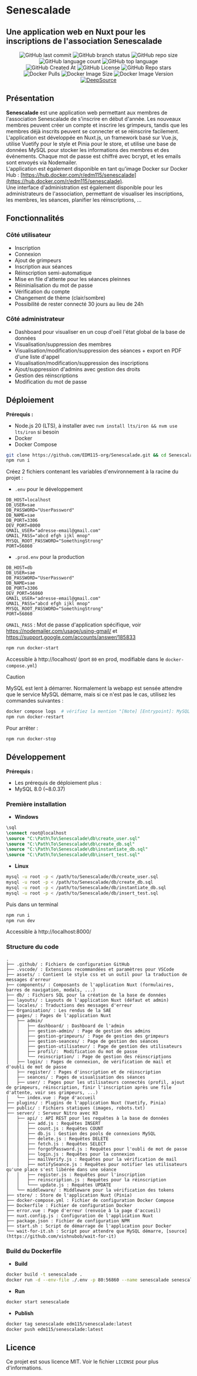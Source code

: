 # Senescalade

## Une application web en Nuxt pour les inscriptions de l'association Senescalade

<center>

![GitHub last commit](https://img.shields.io/github/last-commit/EDM115-Org/Senescalade) ![GitHub branch status](https://img.shields.io/github/checks-status/EDM115-Org/Senescalade/master) ![GitHub repo size](https://img.shields.io/github/repo-size/EDM115-Org/Senescalade) ![GitHub language count](https://img.shields.io/github/languages/count/EDM115-Org/Senescalade) ![GitHub top language](https://img.shields.io/github/languages/top/EDM115-Org/Senescalade)  
![GitHub Created At](https://img.shields.io/github/created-at/EDM115-Org/Senescalade) ![GitHub License](https://img.shields.io/github/license/EDM115-Org/Senescalade) ![GitHub Repo stars](https://img.shields.io/github/stars/EDM115-Org/Senescalade)  
![Docker Pulls](https://img.shields.io/docker/pulls/edm115/senescalade) ![Docker Image Size](https://img.shields.io/docker/image-size/edm115/senescalade) ![Docker Image Version](https://img.shields.io/docker/v/edm115/senescalade)  
[![DeepSource](https://app.deepsource.com/gh/EDM115-org/Senescalade.svg/?label=active+issues&show_trend=true&token=WF6hxNEht95_hyiFpZdVK2h6)](https://app.deepsource.com/gh/EDM115-org/Senescalade/)

</center>

## Présentation

**Senescalade** est une application web permettant aux membres de l'association Senescalade de s'inscrire en début d'année. Les nouveaux membres peuvent créer un compte et inscrire les grimpeurs, tandis que les membres déjà inscrits peuvent se connecter et se réinscrire facilement.  
L'application est développée en Nuxt.js, un framework basé sur Vue.js, utilise Vuetify pour le style et Pinia pour le store, et utilise une base de données MySQL pour stocker les informations des membres et des événements. Chaque mot de passe est chiffré avec bcrypt, et les emails sont envoyés via Nodemailer.  
L'application est également disponible en tant qu'image Docker sur Docker Hub : [https://hub.docker.com/r/edm115/senescalade](https://hub.docker.com/r/edm115/senescalade).  
Une interface d'administration est également disponible pour les administrateurs de l'association, permettant de visualiser les inscriptions, les membres, les séances, planifier les réinscriptions, ...

## Fonctionnalités

### Côté utilisateur

- Inscription
- Connexion
- Ajout de grimpeurs
- Inscription aux séances
- Réinscription semi-automatique
- Mise en file d'attente pour les séances pleinnes
- Réininialisation du mot de passe
- Vérification du compte
- Changement de thème (clair/sombre)
- Possibilité de rester connecté 30 jours au lieu de 24h

### Côté administrateur

- Dashboard pour visualiser en un coup d'oeil l'état global de la base de données
- Visualisation/suppression des membres
- Visualisation/modification/suppression des séances + export en PDF d'une liste d'appel
- Visualisation/modification/suppression des inscriptions
- Ajout/suppression d'admins avec gestion des droits
- Gestion des réinscriptions
- Modification du mot de passe

## Déploiement

**Prérequis :**  
- Node.js 20 (LTS), à installer avec `nvm install lts/iron && nvm use lts/iron` si besoin
- Docker
- Docker Compose

```bash
git clone https://github.com/EDM115-org/Senescalade.git && cd Senescalade
npm run i
```

Créez 2 fichiers contenant les variables d'environnement à la racine du projet :

- `.env` pour le développement

```env
DB_HOST=localhost
DB_USER=sae
DB_PASSWORD="UserPassword"
DB_NAME=sae
DB_PORT=3306
DEV_PORT=8000
GMAIL_USER="adresse-email@gmail.com"
GMAIL_PASS="abcd efgh ijkl mnop"
MYSQL_ROOT_PASSWORD="SomethingStrong"
PORT=56860
```

- `.prod.env` pour la production

```env
DB_HOST=db
DB_USER=sae
DB_PASSWORD="UserPassword"
DB_NAME=sae
DB_PORT=3306
DEV_PORT=56860
GMAIL_USER="adresse-email@gmail.com"
GMAIL_PASS="abcd efgh ijkl mnop"
MYSQL_ROOT_PASSWORD="SomethingStrong"
PORT=56860
```

`GMAIL_PASS` : Mot de passe d'application spécifique, voir https://nodemailer.com/usage/using-gmail/ et https://support.google.com/accounts/answer/185833

```bash
npm run docker-start
```

Accessible à http://localhost/ (port `80` en prod, modifiable dans le `docker-compose.yml`)

> [!CAUTION]
> MySQL est lent à démarrer. Normalement la webapp est sensée attendre que le service MySQL démarre, mais si ce n'est pas le cas, utilisez les commandes suivantes :

```bash
docker compose logs  # vérifiez la mention "[Note] [Entrypoint]: MySQL init process done. Ready for start up."
npm run docker-restart
```

Pour arrêter :

```bash
npm run docker-stop
```

## Développement

**Prérequis :**
- Les prérequis de déploiement plus :
- MySQL 8.0 (~8.0.37)

### Première installation

- **Windows**

```sql
\sql
\connect root@localhost
\source "C:\Path\To\Senescalade\db\create_user.sql"
\source "C:\Path\To\Senescalade\db\create_db.sql"
\source "C:\Path\To\Senescalade\db\instantiate_db.sql"
\source "C:\Path\To\Senescalade\db\insert_test.sql"
```

- **Linux**

```bash
mysql -u root -p < /path/to/Senescalade/db/create_user.sql
mysql -u root -p < /path/to/Senescalade/db/create_db.sql
mysql -u root -p < /path/to/Senescalade/db/instantiate_db.sql
mysql -u root -p < /path/to/Senescalade/db/insert_test.sql
```

Puis dans un terminal

```bash
npm run i
npm run dev
```

Accessible à http://localhost:8000/

### Structure du code

```plaintext
.
├── .github/ : Fichiers de configuration GitHub
├── .vscode/ : Extensions recommandées et paramètres pour VSCode
├── assets/ : Contient le style css et un outil pour la traduction de messages d'erreur
├── components/ : Composants de l'application Nuxt (formulaires, barres de navigation, modals, ...)
├── db/ : Fichiers SQL pour la création de la base de données
├── layouts/ : Layouts de l'application Nuxt (défaut et admin)
├── locales/ : Traductions des messages d'erreur
├── Organisation/ : Les rendus de la SAE
├── pages/ : Pages de l'application Nuxt
│   ├── admin/
│   │   ├── dashboard/ : Dashboard de l'admin
│   │   ├── gestion-admin/ : Page de gestion des admins
│   │   ├── gestion-grimpeurs/ : Page de gestion des grimpeurs
│   │   ├── gestion-seances/ : Page de gestion des séances
│   │   ├── gestion-utilisateur/ : Page de gestion des utilisateurs
│   │   ├── profil/:  Modification du mot de passe
│   │   └── reinscription/ : Page de gestion des réinscriptions
│   ├── login/ : Pages de connexion, de vérification de mail et d'oubli de mot de passe
│   ├── register/ : Pages d'inscription et de réinscription
│   ├── seances/ : Pages de visualisation des séances
│   ├── user/ : Pages pour les utilisateurs connectés (profil, ajout de grimpeurs, réinscription, finir l'inscription après une file d'attente, voir ses grimpeurs, ...)
│   └── index.vue : Page d'accueil
├── plugins/ : Plugins de l'application Nuxt (Vuetify, Pinia)
├── public/ : Fichiers statiques (images, robots.txt)
├── server/ : Serveur Nitro avec H3
│   ├── api/ : API REST pour les requêtes à la base de données
│   │   ├── add.js : Requêtes INSERT
│   │   ├── count.js : Requêtes COUNT
│   │   ├── db.js : Gestion des pools de connexions MySQL
│   │   ├── delete.js : Requêtes DELETE
│   │   ├── fetch.js : Requêtes SELECT
│   │   ├── forgotPassword.js : Requêtes pour l'oubli de mot de passe
│   │   ├── login.js : Requêtes pour la connexion
│   │   ├── mailVerify.js : Requêtes pour la vérification de mail
│   │   ├── notifySeance.js : Requêtes pour notifier les utilisateurs qu'une place s'est libérée dans une séance
│   │   ├── register.js : Requêtes pour l'inscription
│   │   ├── reinscription.js : Requêtes pour la réinscription
│   │   └─── update.js : Requêtes UPDATE
│   └── middleware/ : Middleware pour la vérification des tokens
├── store/ : Store de l'application Nuxt (Pinia)
├── docker-compose.yml : Fichier de configuration Docker Compose
├── Dockerfile : Fichier de configuration Docker
├── error.vue : Page d'erreur (renvoie à la page d'accueil)
├── nuxt.config.js : Configuration de l'application Nuxt
├── package.json : Fichier de configuration NPM
├── start.sh : Script de démarrage de l'application pour Docker
└── wait-for-it.sh : Script pour attendre que MySQL démarre, [source](https://github.com/vishnubob/wait-for-it)
```

### Build du Dockerfile

- **Build**

```bash
docker build -t senescalade .
docker run -d --env-file ./.env -p 80:56860 --name senescalade senescalade
```

- **Run**

```bash
docker start senescalade
```

- **Publish**

```bash
docker tag senescalade edm115/senescalade:latest
docker push edm115/senescalade:latest
```

## Licence

Ce projet est sous licence MIT. Voir le fichier `LICENSE` pour plus d'informations.
